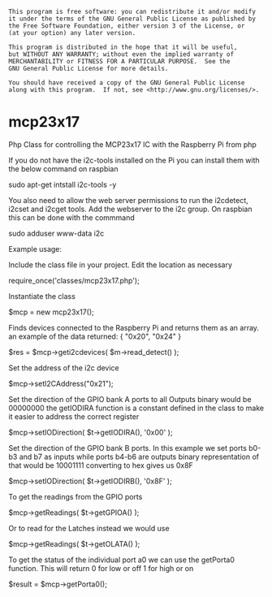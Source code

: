     This program is free software: you can redistribute it and/or modify
    it under the terms of the GNU General Public License as published by
    the Free Software Foundation, either version 3 of the License, or
    (at your option) any later version.

    This program is distributed in the hope that it will be useful,
    but WITHOUT ANY WARRANTY; without even the implied warranty of
    MERCHANTABILITY or FITNESS FOR A PARTICULAR PURPOSE.  See the
    GNU General Public License for more details.

    You should have received a copy of the GNU General Public License
    along with this program.  If not, see <http://www.gnu.org/licenses/>.


# mcp23x17
Php Class for controlling the MCP23x17 IC with the Raspberry Pi from php

If you do not have the i2c-tools installed on the Pi you can install them 
with the below command on raspbian

sudo apt-get intstall i2c-tools -y

You also need to allow the web server permissions to run the i2cdetect, i2cset and i2cget tools.
Add the webserver to the i2c group. On raspbian this can be done with the commmand

sudo adduser www-data i2c

Example usage:

Include the class file in your project. Edit the location as necessary
  
  require_once('classes/mcp23x17.php');

Instantiate the class 

  $mcp = new mcp23x17();

Finds devices connected to the Raspberry Pi and returns them as an array.
an example of the data returned: { "0x20", "0x24" }

  $res = $mcp->geti2cdevices( $m->read_detect() );

Set the address of the i2c device

  $mcp->setI2CAddress("0x21");

Set the direction of the GPIO bank A ports to all Outputs
binary would be 00000000
the getIODIRA function is a constant defined in the class to make it
easier to address the correct register

  $mcp->setIODirection( $t->getIODIRA(), '0x00' );

Set the direction of the GPIO bank B ports. In this example we set ports b0-b3 and b7 as inputs
while ports b4-b6 are outputs binary representation of that would be 10001111
converting to hex gives us 0x8F

  $mcp->setIODirection( $t->getIODIRB(), '0x8F' );


To get the readings from the GPIO ports

  $mcp->getReadings( $t->getGPIOA() );

Or to read for the Latches instead we would use

  $mcp->getReadings( $t->getOLATA() );

To get the status of the individual port a0 we can use the getPorta0 function.
This will return
0 for low or off
1 for high or on

  $result = $mcp->getPorta0();
